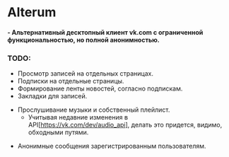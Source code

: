 # Alterum
#### - Альтернативный десктопный клиент vk.com с ограниченной функциональностью, но полной анонимностью. 
### TODO:

- Просмотр записей на отдельных страницах.
- Подписки на отдельные страницы.
- Формирование ленты новостей, согласно подпискам.
- Закладки для записей.
+ Прослушивание музыки и собственный плейлист.
  - Учитывая недавние изменения в API[https://vk.com/dev/audio_api], делать это придется, видимо, обходными путями.
- Анонимные сообщения зарегистрированным пользователям.
